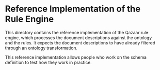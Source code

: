 # Reference Implementation of the Rule Engine

This directory contains the reference implementation of the Qazaar rule engine, which processes the document descriptions against the ontology and the rules.  It expects the document descriptions to have already filtered through an ontology transformation.

This reference implementation allows people who work on the schema definition to test how they work in practice.
